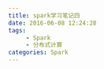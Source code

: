 ```yaml
---
title: spark学习笔记四
date: 2016-06-08 12:24:28
tags:
     - Spark
     - 分布式计算
categories: Spark
---
```

